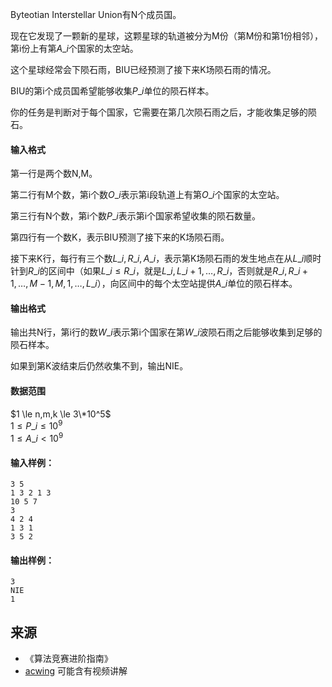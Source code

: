 Byteotian Interstellar Union有N个成员国。

现在它发现了一颗新的星球，这颗星球的轨道被分为M份（第M份和第1份相邻），第i份上有第$A\_i$个国家的太空站。

这个星球经常会下陨石雨，BIU已经预测了接下来K场陨石雨的情况。

BIU的第i个成员国希望能够收集$P\_i$单位的陨石样本。

你的任务是判断对于每个国家，它需要在第几次陨石雨之后，才能收集足够的陨石。

#### 输入格式

第一行是两个数N,M。

第二行有M个数，第i个数$O\_i$表示第i段轨道上有第$O\_i$个国家的太空站。

第三行有N个数，第i个数$P\_i$表示第i个国家希望收集的陨石数量。

第四行有一个数K，表示BIU预测了接下来的K场陨石雨。

接下来K行，每行有三个数$L\_i,R\_i,A\_i$，表示第K场陨石雨的发生地点在从$L\_i$顺时针到$R\_i$的区间中（如果$L\_i \le R\_i$，就是$L\_i,L\_i+1,…,R\_i$，否则就是$R\_i,R\_i+1,…,M-1,M,1,…,L\_i$），向区间中的每个太空站提供$A\_i$单位的陨石样本。

#### 输出格式

输出共N行，第i行的数$W\_i$表示第i个国家在第$W\_i$波陨石雨之后能够收集到足够的陨石样本。

如果到第K波结束后仍然收集不到，输出NIE。

#### 数据范围

$1 \le n,m,k \le 3\*10^5$  
$1 \le P\_i \le 10^9$  
$1 \le A\_i < 10^9$

#### 输入样例：

```
3 5
1 3 2 1 3
10 5 7
3
4 2 4
1 3 1
3 5 2
```

#### 输出样例：

```
3
NIE
1
```

## 来源 
- 《算法竞赛进阶指南》
- [acwing](https://www.acwing.com/problem/content/270/) 可能含有视频讲解